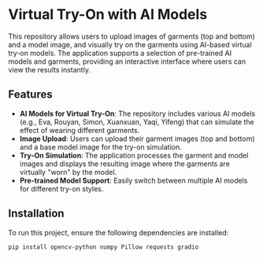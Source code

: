 # Virtual Try-On with AI Models

This repository allows users to upload images of garments (top and bottom) and a model image, and visually try on the garments using AI-based virtual try-on models. The application supports a selection of pre-trained AI models and garments, providing an interactive interface where users can view the results instantly.

## Features

- **AI Models for Virtual Try-On**: The repository includes various AI models (e.g., Eva, Rouyan, Simon, Xuanxuan, Yaqi, Yifeng) that can simulate the effect of wearing different garments.
- **Image Upload**: Users can upload their garment images (top and bottom) and a base model image for the try-on simulation.
- **Try-On Simulation**: The application processes the garment and model images and displays the resulting image where the garments are virtually "worn" by the model.
- **Pre-trained Model Support**: Easily switch between multiple AI models for different try-on styles.

## Installation

To run this project, ensure the following dependencies are installed:

```bash
pip install opencv-python numpy Pillow requests gradio
